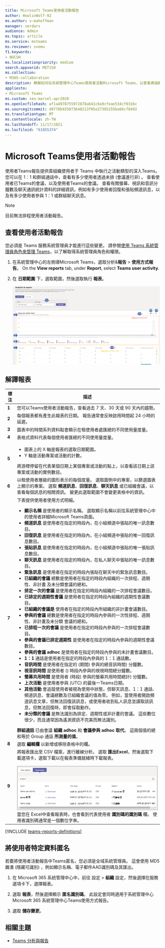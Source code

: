 ```yaml
---
title: Microsoft Teams使用者活動報告
author: HowlinWolf-92
ms.author: v-mahoffman
manager: serdars
audience: Admin
ms.topic: article
ms.service: msteams
ms.reviewer: svemu
f1.keywords:
- NOCSH
ms.localizationpriority: medium
search.appverid: MET150
ms.collection:
- M365-collaboration
description: 瞭解如何在系統管理中心Teams使用者活動Microsoft Teams，以查看貴組織中使用者如何使用Teams。
appliesto:
- Microsoft Teams
ms.custom: seo-marvel-apr2020
ms.openlocfilehash: af1a4978755972878a641c6a9cfeae534cf031bc
ms.sourcegitcommit: d9778b925873648213f05e27385255ba66cf8492
ms.translationtype: MT
ms.contentlocale: zh-TW
ms.lasthandoff: 11/17/2021
ms.locfileid: "61055374"
---
```

# <a name="microsoft-teams-user-activity-report"></a>Microsoft Teams使用者活動報告

使用者Teams報告提供貴組織使用者于 Teams 中執行之活動類型的深入Teams。 您可以在 1：1 和群組通話中，查看有多少使用者透過未排 (會議進行非) 。 查看使用者已Teams的會議，以及使用者Teams的會議。 查看有關螢幕、視訊和音訊分鐘數及聊天通訊統計資料的詳細資訊，例如有多少使用者回復和張貼頻道訊息，以及有多少使用者參與 1：1 或群組聊天訊息。

> [!NOTE]
> 目前無法排程使用者活動報告。

## <a name="view-the-user-activity-report"></a>查看使用者活動報告

您必須是 Teams 服務系統管理員才能進行這些變更。 請參閱[使用 Teams 系統管理員角色來管理 Teams](../using-admin-roles.md)，以了解取得系統管理員角色和權限。

1. 在系統管理中心的左側導Microsoft Teams，選取分析&**報告**  >  **使用方式報告**。 On the **View reports** tab, under **Report**, select **Teams user activity**.
2. 在 **日期範圍** 下，選取範圍，然後選取執行 **報表**。

    ![系統管理中心Teams圖的使用者活動報告Teams螢幕擷取畫面。](../media/teams-reports-user-activity-with-callouts.png "系統管理中心Teams圖的使用者活動報告Teams螢幕擷取畫面")

## <a name="interpret-the-report"></a>解譯報表

| 標注 |描述  |
|--------|-------------|
|**1**   |您可以Teams使用者活動報告，查看過去 7 天、30 天或 90 天內的趨勢。 |
|**2**   |每個報表都有產生此報表的日期。 報告通常會反映啟用時間起 24 小時的延遲。 |
|**3**   |圖表中的時間系列資料點會顯示在租使用者處匯總的不同使用量度量。 |
|**4**   |表格式資料代表每個使用者匯總的不同使用量度量。 |
|**5**   |<ul><li>圖表上的 X 軸是報表的選取日期範圍。</li> <li> Y 軸是活動專案或活動的計數。</li> </ul>將游標停留在代表某個日期上某個專案或活動的點上，以查看該日期上該專案或活動的實例數目。|
|**6**   | 以租使用者層級的圖形表示的每個度量。 選取圖例中的專案，以篩選圖表上顯示的專案。 選取 **頻道訊息**、**回復訊息**、**聊天訊息** 或已組織會議，以查看每個訊息的相關資訊。 變更此選取範圍不會變更表格中的資訊。 |
|**7**   |下表提供使用者使用方式明細。   <ul><li>**顯示名稱** 是使用者的顯示名稱。 選取顯示名稱以前往系統管理中心中的使用者詳細Microsoft Teams頁面。</li><li>**頻道訊息** 是使用者在指定的時段內，在小組頻道中張貼的唯一訊息數目。</li><li>**回復訊息** 是使用者在指定的時段內，在小組頻道中張貼的唯一回復訊息數目。</li> <li>**張貼訊息** 是使用者在指定的時段內，在小組頻道中張貼的唯一張貼訊息數目。</li><li>**聊天訊息** 是使用者在指定的時段內，在私人聊天中張貼的唯一訊息數目。</li><li>**緊急訊息** 是使用者在指定的時段內張貼在聊天中的緊急訊息數目。</li><li>**已組織的會議** 總數是使用者在指定的時段內組織的一次排程、週期性、非計畫 <em></em>及未分類會議的總和。</li><li>**排定一次的會議** 是使用者在指定的時段內組織的一次排程會議數目。</li><li>**已排定的週期性會議** 是使用者在指定的時段內組織的週期性會議數目。</li><li>**已組織的會議是** 使用者在指定的時段內所組織的非計畫會議數目。</li><li>**參與的會議** 總數是使用者在指定的時段內參與的一次性排程、週期性、非計畫及未分類 <em></em>會議的總和。</li><li>**已排程一次的會議** 是使用者在指定的時段內參與的一次排程會議數目。</li><li>**參與的會議已排定週期性** 是使用者在指定的時段內參與的週期性會議數目。</li><li>**參與的會議 adhoc** 是使用者在指定的時段內參與的未計畫會議數目。</li><li>**1：1** 通話是使用者在指定的時段內參與的 1：1 通話數。</li><li>**音訊時間** 是使用者在指定的 (期間) 參與的總音訊時間) 分鐘數。</li><li>**視音訊時間** 是使用者 () 時段內參與的視視時間總分鐘數。</li><li>**螢幕共用時間** 是使用者 (時段) 參與的螢幕共用時間總計) 分鐘數。</li>  <li>**上次活動** 是使用者參與 (UTC) 的最後一Teams日期。</li><li>**其他活動** 會追蹤使用者被視為使用中狀態，但聊天訊息、1：1 通話、頻道訊息、會議總數及已組織會議的值為零。 例如，當使用者開啟頻道訊息文章，但無法回復該訊息，或使用者收到私人訊息並讀取該訊息，但無法回復時，即會採取動作。</li> <li>**未分類的會議** 是無法識別為排定、週期性或非計畫的會議。 這些數位很少，而且通常因為遙測資訊不完美而無法識別。</li> </ul>**群組通話** 已由會議 **組織 adhoc** 和 **會議參與 adhoc 取代**。 這兩個值的總和等於 Group 通話 **所測量的值**。
|**8**   |選取 **編輯欄** 以新增或移除表格中的欄。 |
|**9**   |將報表匯出至 CSV 檔案，進行離線分析。 選取 **匯出Excel**，然後選取下載選項卡，選取下載以在報表準備就緒時下載報表。<br><br>![顯示匯出要下載之報表的下載清單的螢幕擷取畫面。](../media/teams-reports-export-to-csv.png) <br>當您在 Excel中查看報表時，也會看到代表使用者 **識別碼的識別碼** 欄。 使用者識別碼通常是一個數位字串。 |

[!INCLUDE [teams-reports-definitions](../includes/teams-reports-definitions.md)]

## <a name="make-the-user-specific-data-anonymous"></a>將使用者特定資料匿名

若要將使用者活動報告中Teams匿名，您必須是全域系統管理員。 這會使用 MD5 雜湊 (隱藏可識別) ，例如顯示名稱、電子郵件AAD識別碼及其匯出。

1. 在 Microsoft 365 系統管理中心中，前往 設定 \> **組織** 設定，然後選擇在服務選項卡下，選擇報表。
    
2. 選取 **報表**，然後選擇顯示 **匿名識別碼**。 此設定會同時適用于系統管理中心Microsoft 365 系統管理中心Teams使用方式報告。
  
3. 選取 **儲存變更**。

## <a name="related-topics"></a>相關主題

- [Teams 分析與報告](teams-reporting-reference.md)
